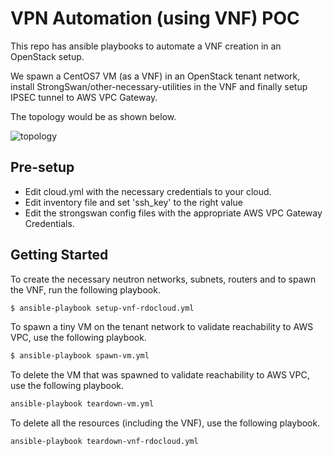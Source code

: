 # VPN Automation (using VNF) POC

This repo has ansible playbooks to automate a VNF creation in an OpenStack setup.

We spawn a CentOS7 VM (as a VNF) in an OpenStack tenant network, install StrongSwan/other-necessary-utilities in the VNF and finally setup IPSEC tunnel to AWS VPC Gateway.

The topology would be as shown below.

![topology](https://user-images.githubusercontent.com/6574656/49713519-10e7db80-fc6f-11e8-97eb-958821ff20ca.png)

## Pre-setup

* Edit cloud.yml with the necessary credentials to your cloud.
* Edit inventory file and set 'ssh_key' to the right value
* Edit the strongswan config files with the appropriate AWS VPC Gateway Credentials.

## Getting Started

To create the necessary neutron networks, subnets, routers and to spawn the VNF, run the following playbook.

```bash
$ ansible-playbook setup-vnf-rdocloud.yml
```

To spawn a tiny VM on the tenant network to validate reachability to AWS VPC, use the following playbook.

```bash
$ ansible-playbook spawn-vm.yml
```

To delete the VM that was spawned to validate reachability to AWS VPC, use the following playbook.

```bash
ansible-playbook teardown-vm.yml
```

To delete all the resources (including the VNF), use the following playbook.

```bash
ansible-playbook teardown-vnf-rdocloud.yml
```
